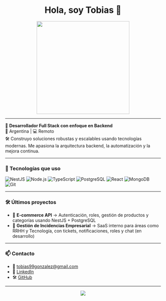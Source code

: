 <h1 align="center">Hola, soy Tobias 👋</h1>

<p align="center">
  <img src="https://media.giphy.com/media/qgQUggAC3Pfv687qPC/giphy.gif" width="300" />
</p>

---

🎯 **Desarrollador Full Stack con enfoque en Backend**  
📍 Argentina | 💻 Remoto  
🛠️ Construyo soluciones robustas y escalables usando tecnologías modernas. Me apasiona la arquitectura backend, la automatización y la mejora continua.

---

### 🚀 Tecnologías que uso

![NestJS](https://img.shields.io/badge/-NestJS-E0234E?style=for-the-badge&logo=nestjs&logoColor=white)
![Node.js](https://img.shields.io/badge/-Node.js-339933?style=for-the-badge&logo=node.js&logoColor=white)
![TypeScript](https://img.shields.io/badge/-TypeScript-3178C6?style=for-the-badge&logo=typescript&logoColor=white)
![PostgreSQL](https://img.shields.io/badge/-PostgreSQL-4169E1?style=for-the-badge&logo=postgresql&logoColor=white)
![React](https://img.shields.io/badge/-React-61DAFB?style=for-the-badge&logo=react&logoColor=black)
![MongoDB](https://img.shields.io/badge/-MongoDB-47A248?style=for-the-badge&logo=mongodb&logoColor=white)
![Git](https://img.shields.io/badge/-Git-F05032?style=for-the-badge&logo=git&logoColor=white)

---

### 🛠️ Últimos proyectos

- 🎯 **E-commerce API** → Autenticación, roles, gestión de productos y categorías usando NestJS + PostgreSQL
- 💬 **Gestión de Incidencias Empresarial** → SaaS interno para áreas como RRHH y Tecnología, con tickets, notificaciones, roles y chat (en desarrollo)

---

### 📫 Contacto

- 📧 tobias99gonzalez@gmail.com  
- 💼 [LinkedIn](https://linkedin.com)  
- 🛠️ [GitHub](https://github.com/tobias99gonzalez)

---

<p align="center">
  <img src="https://github-readme-stats.vercel.app/api?username=tobigonzalez99&show_icons=true&theme=radical" />
</p>
